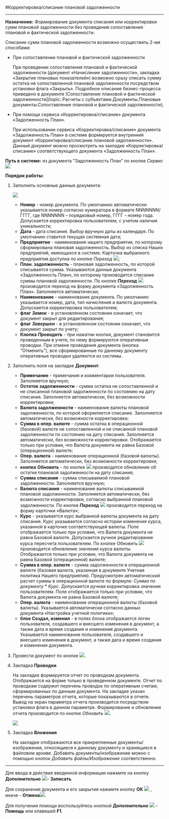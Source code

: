 ﻿#Корректировка/списание плановой задолженности
_______________________________________________

**Назначение:** Формирование документа списания или корректировки сумм плановой задолженности без проведения сопоставления плановой и фактической задолженности.

Списание сумм плановой задолженности возможно осуществить 2-мя способами:
* При сопоставлении плановой и фактической задолженности

    При проведении сопоставления плановой и фактической задолженности (документ «Начисление задолженности», закладка «Закрытие плановых показателей») возможно сразу списать сумму остатка не сопоставленной плановой
    задолженности посредством установки флага «Закрыть». Подробное описание бизнес-процесса приведено в документе [Сопоставление плановой и фактической задолженности](topic:.Расчеты с субъектами.Документы.Плановые документы.Сопоставление плановой и фактической задолженности);

* При помощи сервиса «Корректировка/списание» документа «Задолженность План».

    При использовании сервиса «Корректировка/списание» документа «Задолженность План» в системе формируется внутренний документ «Корректировка/списание плановой задолженности». Данный документ можно просмотреть на закладке «Корректировка/списание» соответствующего документа «Задолженность План».

**Путь в системе:** из документа "Задолженность План" по кнопке *Сервис* ![](topic:Com.AddFiles.Buttons.Btn_Services.png)

**Порядок работы:**

1. Заполнить основные данные документа:

    ![](topic:.AddFiles.Screenshot_20265.jpg)

    * **Номер** - номер документа. По умолчанию автоматически указывается номер согласно нумератора в формате NNNNNNN/ГГГГ, где NNNNNNN – порядковый номер, ГГГГ – номер года. Допускается корректировка пользователем, с учетом наличия уникальности;
    * **Дата** - дата списания. Выбор вручную даты из календаря. По умолчанию ставится текущая системная дата;
    * **Предприятие** - наименование нашего предприятия, по которому сформирована плановая задолженность. Выбор из списка Наших предприятий, имеющихся в системе. Карточка выбранного предприятия доступна по кнопке *Переход* ![](topic:Com.AddFiles.Btn_go.png);
    * **План. задолженность** - плановая задолженность, по которой списывается сумма. Указываются данные документа «Задолженность План», по которому производится списание суммы плановой задолженности.
     По кнопке ***Переход*** ![](topic:Com.AddFiles.Btn_go.png) производится переход на форму документа «Задолженность План». Заполняется автоматически;
    * **Наименование** - наименование документа. По умолчанию указывается номер, дата, тип начисления и валюта документа. Допускается корректировка пользователем;
    * **флаг** ***Замок*** - в установленном состоянии означает, что документ закрыт для редактирования;
    * **флаг** ***Завершен*** - в установленном состоянии означает, что документ закрыт по учету;
    * **Кнопка** ***Проводить***  - при нажатии кнопки, документ становится проведенным в учете, по нему формируются оперативные проводки. При отмене проведения документа (кнопка "Отменить"), все сформированные по данному документу оперативные проводки удаляются из системы.

3. Заполнить поля на закладке **Документ**:

    * **Примечание** - примечания и комментарии пользователя. Заполняется вручную;
    * **Остаток задолженности** - сумма остатка не сопоставленной и не списанной плановой задолженности по состоянию на дату списания. Заполняется автоматически, без возможности корректировки;
    * **Валюта задолженности** - наименование валюты плановой задолженности, по которой оформляется списание. Заполняется автоматически, без возможности корректировки;
    * **Сумма в опер. валюте** - сумма остатка в операционной (базовой) валюте не сопоставленной и не списанной плановой задолженности по состоянию на дату списания. Заполняется автоматически, без возможности корректировки.
    Отображается только при условии, что Валюта документа не равна Базовой (операционной) валюте;
    * **Опер. валюта** - наименование операционной (базовой валюты). Заполняется автоматически, без возможности корректировки;
    * **кнопка** ***Обновить*** - по кнопке ![](topic:Com.AddFiles.Buttons.Btn_Refresh_mini.png) производится обновление об остатке плановой задолженности на дату списания;
    * **Сумма списания** - сумма списываемой плановой задолженности. Заполняется вручную;
    * **Валюта списания** - наименование валюты списываемой плановой задолженности. Заполняется автоматически, без возможности корректировки, согласно выбранной плановой задолженности.
    По кнопке ***Переход*** ![](topic:Com.AddFiles.Btn_go.png) производится переход на форму карточки «Валюта»;
    * **Курс** - указывается курс выбранной валюты документа на дату списания. Курс указывается согласно истории изменения курса, указанной в карточке соответствующей валюты. Поле отображается только при условии, что Валюта документа не равна Базовой валюте.
    Допускается ручное редактирование курса пересчета пользователем. По кнопке Обновить ![](topic:Com.AddFiles.Buttons.Btn_Refresh_mini.png) производится обновление значения курса валюты.
    Отображается только при условии, что Валюта документа не равна Базовой (операционной) валюте;
    * **Сумма в опер. валюте** - сумма задолженности в операционной валюте (базовая валюта, указанная в документе Учетная политика Нашего предприятия). Предусмотрен автоматический расчет суммы в операционной валюте по формуле: *Сумма по документу * Курс*.
    Допускается ручная корректировка значения пользователем. Поле отображается только при условии, что Валюта документа не равна Базовой валюте;
    * **Опер. валюта** - наименование операционной валюты (базовой валюты). Указывается автоматически согласно данных документа «Настройка учетной политики»;
    * **блок Создал, изменил** - в полях блока отображается логин пользователя, создавшего и внесшего изменения в документ, а также дата и время создания и изменения документа. Указывается наименование пользователя, создавшего и внесшего изменения в документ, а также дата и время создания и изменения документа.

5. Провести документ по кнопке ![](topic:Com.AddFiles.Buttons.Btn_Provodit.png).

4. Закладка **Проводки**

    На закладке формируется отчет по проводкам документа. Отображается на форме только в проведенном документе.
    Отчет по проводкам содержит перечень проводок по оперативным счетам, сформированных по данным документа.
    На закладке указан перечень параметров отчета, которые показываются в отчете. Вывод на экран параметра отчета производится посредством установки флага в данном параметре.
    Формирование и обновление отчета производится по кнопке *Обновить* ![](topic:Com.AddFiles.Buttons.Btn_Refresh_mini.png).

    ![](topic:.AddFiles.Screenshot_20266.jpg)

6. Закладка **Вложения**

    На закладке отображаются все прикрепленные документы/изображения, относящиеся к данному документу и хранящиеся в файловом архиве. Добавить документы/изображение можно с помощью кнопок *Добавить файлы*/*Изображение* соответственно.

______________________________________________________________________

Для ввода в действие введенной информации нажмите на кнопку **Дополнительно** ![](topic:Com.AddFiles.Buttons.Btn_OK.png)- **Записать**.

Для сохранения документа и его закрытия нажмите кнопку **ОК** ![](topic:Com.AddFiles.Buttons.Btn_Ok_grey.png) , иначе  -  **Отмена**![](topic:Com.AddFiles.Buttons.BtnCloseCancel.png).

Для получения помощи воспользуйтесь кнопкой **Дополнительно** ![](topic:Com.AddFiles.Buttons.Btn_OK.png) - **Помощь** или клавишей **F1**.

